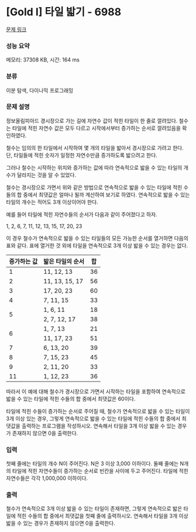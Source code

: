 # [Gold I] 타일 밟기 - 6988 

[문제 링크](https://www.acmicpc.net/problem/6988) 

### 성능 요약

메모리: 37308 KB, 시간: 164 ms

### 분류

이분 탐색, 다이나믹 프로그래밍

### 문제 설명

<p>정보올림피아드 경시장으로 가는 길에 자연수 값이 적힌 타일이 한 줄로 깔려있다. 철수는 타일에 적힌 자연수 값은 모두 다르고 시작에서부터 증가하는 순서로 깔려있음을 확인하였다.</p>

<p>철수는 임의의 한 타일에서 시작하여 몇 개의 타일을 밟아서 경시장으로 가려고 한다. 단, 타일들에 적힌 숫자가 일정한 자연수만큼 증가하도록 밟으려고 한다.</p>

<p>그러나 철수는 시작하는 위치와 증가하는 값에 따라 연속적으로 밟을 수 있는 타일의 개수가 달라지는 것을 알 수 있었다.</p>

<p>철수는 경시장으로 가면서 위와 같은 방법으로 연속적으로 밟을 수 있는 타일에 적힌 수들의 합 중에서 최댓값은 얼마나 될까 계산하여 보기로 하였다. 연속적으로 밟을 수 있는 타일의 개수는 적어도 3개 이상이어야 한다.</p>

<p>예를 들어 타일에 적힌 자연수들의 순서가 다음과 같이 주어졌다고 하자.</p>

<p>1, 2, 6, 7, 11, 12, 13, 15, 17, 20, 23</p>

<p>이 경우 철수가 연속적으로 밟을 수 있는 타일들의 모든 가능한 순서를 열거하면 다음의 표와 같다. 표에 열거한 것 외에 타일을 연속적으로 3개 이상 밟을 수 있는 경우는 없다.</p>

<table class="table table-bordered table-center-30 th-center td-middle">
	<thead>
		<tr>
			<th>증가하는 값</th>
			<th>밟은 타일의 순서</th>
			<th>합</th>
		</tr>
	</thead>
	<tbody>
		<tr>
			<td>1</td>
			<td>11, 12, 13</td>
			<td>36</td>
		</tr>
		<tr>
			<td>2</td>
			<td>11, 13, 15, 17</td>
			<td>56</td>
		</tr>
		<tr>
			<td>3</td>
			<td>17, 20, 23</td>
			<td>60</td>
		</tr>
		<tr>
			<td>4</td>
			<td>7, 11, 15</td>
			<td>33</td>
		</tr>
		<tr>
			<td rowspan="2">5</td>
			<td>1, 6, 11</td>
			<td>18</td>
		</tr>
		<tr>
			<td>2, 7, 12, 17</td>
			<td>38</td>
		</tr>
		<tr>
			<td rowspan="2">6</td>
			<td>1, 7, 13</td>
			<td>21</td>
		</tr>
		<tr>
			<td>11, 17, 23</td>
			<td>51</td>
		</tr>
		<tr>
			<td>7</td>
			<td>6, 13, 20</td>
			<td>39</td>
		</tr>
		<tr>
			<td>8</td>
			<td>7, 15, 23</td>
			<td>45</td>
		</tr>
		<tr>
			<td>9</td>
			<td>2, 11, 20</td>
			<td>33</td>
		</tr>
		<tr>
			<td>11</td>
			<td>1, 12, 23</td>
			<td>36</td>
		</tr>
	</tbody>
</table>

<p>따라서 이 예에 대해 철수가 경시장으로 가면서 시작하는 타일을 포함하여 연속적으로 밟을 수 있는 타일에 적힌 수들의 합 중에서 최댓값은 60이다.</p>

<p>타일에 적힌 수들이 증가하는 순서로 주어질 때, 철수가 연속적으로 밟을 수 있는 타일이 3개 이상 있는 경우, 그렇게 연속적으로 밟을 수 있는 타일에 적힌 수들의 합 중에서 최댓값을 출력하는 프로그램을 작성하시오. 연속해서 타일을 3개 이상 밟을 수 있는 경우가 존재하지 않으면 0을 출력한다.</p>

### 입력 

 <p>첫째 줄에는 타일의 개수 N이 주어진다. N은 3 이상 3,000 이하이다. 둘째 줄에는 N개의 타일에 적힌 자연수들이 증가하는 순서로 빈칸을 사이에 두고 주어진다. 타일에 적힌 자연수들은 각각 1,000,000 이하이다.</p>

### 출력 

 <p>철수가 연속적으로 3개 이상 밟을 수 있는 타일이 존재하면, 그렇게 연속적으로 밟은 타일에 적힌 수들의 합 중에서 최댓값을 첫째 줄에 출력하시오. 연속해서 타일을 3개 이상 밟을 수 있는 경우가 존재하지 않으면 0을 출력한다.</p>

